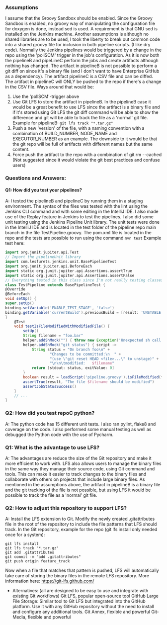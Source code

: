 ### Assumptions
I assume that the Groovy Sandbox should be enabled.
Since the Groovy Sandbox is enabled, no groovy way of manipulating
the configuration file for doxygen is done, instead sed is used.
A requirement is that GNU sed is installed on the Jenkins machine.
Another assumptions is although no shared libraries are to be used, I took
the liberty to break out common code into a shared groovy file for inclusion in both
pipeline scripts. (I like dry code).
Normally the Jenkins pipelines would be triggered by a change in the repo using
the 'pollSCM' trigger in the job's configuration.
As it is now both the pipelineB and pipeLineC perform the jobs and create artifacts
although nothing has changed. The artifact in pipelineB is not possible to perform
a git diff on since it's a binary file (and I don't want to have Enterprise GitHub as a dependency).
The artifact pipelineC is a CSV file and can be diffed. The artifact in pipelineC will ONLY be 
pushed to the repo if there's a change in the CSV file.
Ways around that would be:
1. Use the 'pollSCM'-trigger above
2. Use Git LFS to store the artifact in pipelineB. In the pipelineB case it would be a great benefit 
   to use LFS since the artifact is a binary file and if it's stored using Git LFS the git diff command 
   will be able to show the difference and git will be able to track the file as a 'normal' git file.
   Example for pipelineB:
   ```git lfs track "*.tar.gz"```
3. Push a new 'version' of the file, with a naming convention with a combination of BUILD_NUMBER,
   NODE_NAME and EXECUTOR_NUMBER as an example. The downside to it would be that the
   git repo will be full of artifacts with different names but the same content.
4. Force push the artifact to the repo with a combination of git rm --cached <filename>
   (Not suggested since it would violate the git best practices and confuse users)
   
   
### Questions and Answers:

#### Q1: How did you test your pipelines?

A: I tested the pipelineB and pipelineC by running them in a staging environment.
   The syntax of the files was tested with the lint using the Jenkins CLI command
   and with some editing in the IntelliJ IDE.
   I also made use of the Replay feature in Jenkins to test the pipelines.
   I also did some unit testing using the Jenkins Pipeline Unit library.
   The unit tests were done in the IntelliJ IDE and is located in the test folder of the pipeline repo main branch
   in the file TestPipeline.groovy.
   The pom.xml file is located in the repo and the tests are possible to run using the command
   ```mvn test```
   Example test here:

```groovy
import org.junit.jupiter.api.Test
// Import the pipelineUnit library
import com.lesfurets.jenkins.unit.BasePipelineTest
import org.junit.jupiter.api.BeforeEach
import static org.junit.jupiter.api.Assertions.assertTrue
import static org.junit.jupiter.api.Assertions.assertFalse
// Everything tested in this class since I'm not really testing classes
class TestPipeline extends BasePipelineTest {
@Override
@BeforeEach
void setUp() {
super.setUp()
binding.setVariable('ENABLE_TEST_STAGE', 'false')
binding.getVariable('currentBuild').previousBuild = [result: 'UNSTABLE']
}
    @Test
    void testIsFileModifiedWithModifiedFile() {
        setUp()
        String filename = "foo.bar"
        helper.addShMock("") { throw new Exception('Unexpected sh call') }
        helper.addShMock("git status") { script ->
            String status = "On branch foo\n" +
                    "Changes to be committed:\n  " +
                    "(use \"git reset HEAD <file>...\" to unstage)" +
                    "\n\n\tmodified:   $filename"
            return [stdout: status, exitValue: 0]
        }
        boolean result = loadScript('pipeline.groovy').isFileModified(filename)
        assertTrue(result, "The file $filename should be modified")
        assertJobStatusSuccess()
    }
    // ...
}
```

### Q2: How did you test repoC python?

A: The python code has 15 different unit tests. I also ran pylint, flake8  and coverage on the code. 
    I also performed some manual testing as well as debugged the Python code with the use of Pycharm.

### Q1: What is the advantage to use LFS?

A: The advantages are reduce the size of the Git repository and make it more efficient to work with.
    LFS also allows users to manage the binary files in the same way they manage
    their source code, using Git command and tools. This can make it easier to track changes
    to the binary files and collaborate with others on projects that include large binary files.
    As mentioned in the assumptions above, the artifact in pipelineB is a binary file and the git tracking
    of the file is not possible, but using LFS it would be possible to track the file as a 'normal' git file.
    
### Q2: How to adjust this repository to support LFS?

A: Install the LFS extension to Git.
    Modify the newly created .gitattributes file in the root of the repository to include
    the file patterns that LFS should track.
    In the Git repository, example for the repo (git lfs install only needed once for a system):
```console
git lfs install
git lfs track "*.tar.gz"
git add .gitattributes
git commit -m "add .gitattributes"
git push origin feature_track
```
Now when a file that matches that pattern is pushed, LFS will automatically take care of storing
the binary files in the remote LFS repository.
More information here: https://git-lfs.github.com/
     
- Alternatives: (all are designed to be easy to use and integrate with existing Git workflows)
  Git LFS, popular open-source tool
  GitHub Large File Storage: Similar tool to Git LFS but integrated into the GitHub platform. Use it
  with any GitHub repository without the need to install and configure any additional tools.
  Git Annex, flexible and powerful
  Git-Media, flexible and powerful

